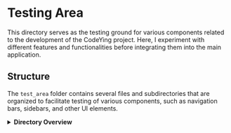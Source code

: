 # Testing Area

This directory serves as the testing ground for various components related to the development of the CodeYing project. Here, I experiment with different features and functionalities before integrating them into the main application.

## Structure

The `test_area` folder contains several files and subdirectories that are organized to facilitate testing of various components, such as navigation bars, sidebars, and other UI elements.

<details>
<summary><strong>Directory Overview<strong></summary>

- ***.html**: Test Pages.
- **main.css**: Style Test.

</details>